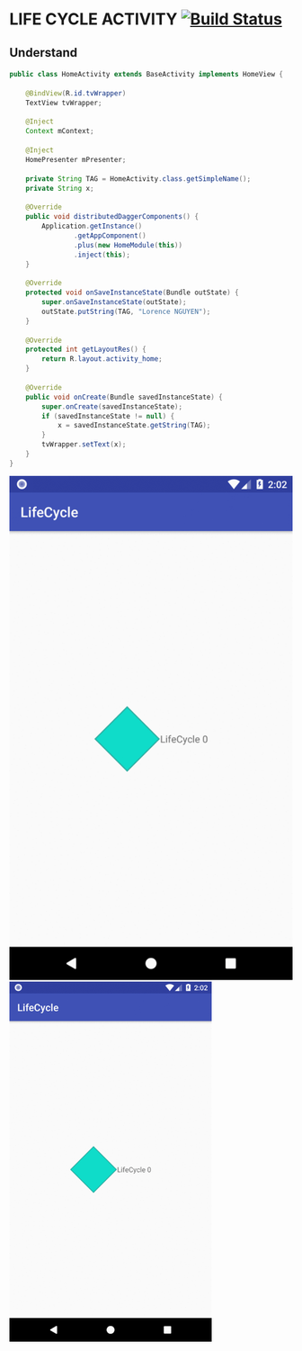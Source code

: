 # LIFE CYCLE ACTIVITY [![Build Status](https://travis-ci.org/nomensa/jquery.hide-show.svg)](https://travis-ci.org/nomensa/jquery.hide-show.svg?branch=master)
  
## Understand

```java
public class HomeActivity extends BaseActivity implements HomeView {

    @BindView(R.id.tvWrapper)
    TextView tvWrapper;

    @Inject
    Context mContext;

    @Inject
    HomePresenter mPresenter;

    private String TAG = HomeActivity.class.getSimpleName();
    private String x;

    @Override
    public void distributedDaggerComponents() {
        Application.getInstance()
                .getAppComponent()
                .plus(new HomeModule(this))
                .inject(this);
    }

    @Override
    protected void onSaveInstanceState(Bundle outState) {
        super.onSaveInstanceState(outState);
        outState.putString(TAG, "Lorence NGUYEN");
    }

    @Override
    protected int getLayoutRes() {
        return R.layout.activity_home;
    }

    @Override
    public void onCreate(Bundle savedInstanceState) {
        super.onCreate(savedInstanceState);
        if (savedInstanceState != null) {
            x = savedInstanceState.getString(TAG);
        }
        tvWrapper.setText(x);
    }
}
```
![alt text](https://github.com/danisluis6/Life-Cycle-Activity/blob/fill_ram/img/1.gif)
<img src = "https://github.com/danisluis6/Life-Cycle-Activity/blob/fill_ram/img/1.gif" width="360px" height="640px"/>
